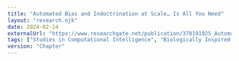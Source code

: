 ```yaml
---
title: "Automated Bias and Indoctrination at Scale… Is All You Need"
layout: "research.njk"
date: 2024-02-14
externalUrl: "https://www.researchgate.net/publication/378191925_Automated_Bias_and_Indoctrination_at_Scale_Is_All_You_Need"
tags: ["Studies in Computational Intelligence", "Biologically Inspired Cognitive Architectures", "AI Bias", "Automation", "Cognitive Manipulation", "Systemic Risk"]
version: "Chapter"
---
```

